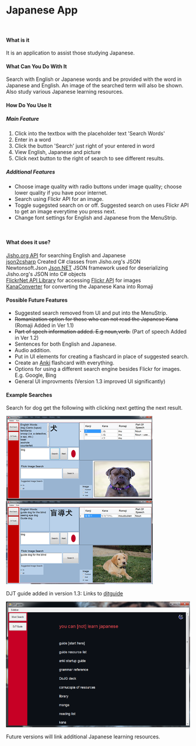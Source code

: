 ﻿# Japanese App  
<br>

#### What is it
It is an application to assist those studying Japanese.
<br>

#### What Can You Do With It
Search with English or Japanese words and be provided with the word in Japanese and English.
An image of the searched term will also be shown. 
<br>
Also study various Japanese learning resources.

#### How Do You Use It

##### Main Feature

1. Click into the textbox with the placeholder text 'Search Words'
2. Enter in a word
3. Click the button 'Search' just right of your entered in word
4. View English, Japanese and picture
4. Click next button to the right of search to see different results.

##### Additional Features
* Choose image quality with radio buttons under image quality; choose lower quality if you have poor internet.
* Search using Flickr API for an image.
* Toggle sugegsted search on or off. Suggested search on uses Flickr API to get an image everytime you press next.
* Change font settings for English and Japanese from the MenuStrip.
<br>

#### What does it use?
[Jisho.org API](https://jisho.org/forum/54fefc1f6e73340b1f160000-is-there-any-kind-of-search-api) for searching English and Japanese
<br>
[json2csharp](http://json2csharp.com/) Created C# classes from Jisho.org's JSON
<br>
Newtonsoft.Json [Json.NET](https://www.newtonsoft.com/json) JSON framework used for deserializing Jisho.org's JSON into C# objects 
<br>
[FlickrNet API Library](https://archive.codeplex.com/?p=flickrnet) for accessing [Flickr API](https://www.flickr.com/services/api/) for images
<br>
[KanaConverter](https://github.com/pilotMike/KanaConverter) for converting the Japanese Kana into Romaji


#### Possible Future Features

* Suggested search removed from UI and put into the MenuStrip. 
* ~~Romanization option for those who can not read the Japanese Kana~~ (Romaji Added in Ver 1.1)
* ~~Part of spech information added. E.g noun,verb.~~ (Part of speech Added in Ver 1.2)
* Sentences for both English and Japanese. 
* Audio addition.
* Put in UI elements for creating a flashcard in place of suggested search. 
* Create an [Anki](https://github.com/dae/anki) flashcard with everything.
* Options for using a different search engine besides Flickr for images. E.g. Google, Bing
* General UI improvments (Version 1.3 improved UI significantly)

#### Example Searches
Search for dog get the following with clicking next getting the next result.

![dogExample.png](https://github.com/LukeAnderson/JapaneseApp/raw/master/Resources/dogExample.png)

DJT guide added in version 1.3: Links to [djtguide](https://djtguide.neocities.org/)

![DJT Guide Example](https://github.com/LukeAnderson/JapaneseApp/raw/master/Resources/djtGuideExample.png)

Future versions will link additional Japanese learning resources.